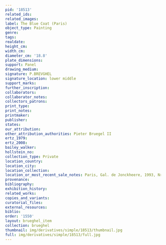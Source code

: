 ```yaml
---
pid: '18513'
related_ids: 
related_images: 
label: The Blue Coat (Paris)
object_type: Painting
genre: 
tags: 
realdate: 
height_cm: 
width_cm: 
diameter_cm: '18.8'
plate_dimensions: 
support: Panel
drawing_medium: 
signature: P.BREVGHEL
signature_location: lower middle
support_marks: 
further_inscription: 
collaborators: 
collaborator_notes: 
collectors_patrons: 
print_type: 
print_notes: 
printmaker: 
publisher: 
states: 
our_attribution: 
other_attribution_authorities: Pieter Bruegel II
ertz_1979: 
ertz_2008: 
bailey_walker: 
hollstein_no: 
collection_type: Private
location_country: 
location_city: 
location_collection: 
location_or_most_recent_sale_notes: Paris, Gal. de Jonckheere, 1993, Nr. 13
provenance: 
bibliography: 
exhibition_history: 
related_works: 
copies_and_variants: 
curatorial_files: 
external_resources: 
biblio: 
order: '1550'
layout: brueghel_item
collection: brueghel
thumbnail: img/derivatives/simple/18513/thumbnail.jpg
full: img/derivatives/simple/18513/full.jpg
---
```

